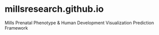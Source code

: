 # millsresearch.github.io
Mills Prenatal Phenotype &amp; Human Development Visualization Prediction Framework
